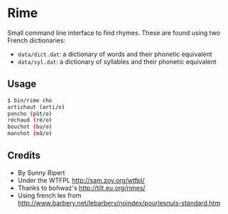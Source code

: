 Rime
====

Small command line interface to find rhymes. These are found using two French dictionaries:

- `data/dict.dat`: a dictionary of words and their phonetic equivalent
- `data/syl.dat`: a dictionary of syllables and their phonetic equivalent

Usage
-----

```sh
$ bin/rime cho
artichaut (arti/o)
poncho (pôt/o)
réchaud (ré/o)
bouchot (bu/o)
manchot (mâ/o)
```

Credits
-------

- By Sunny Ripert
- Under the WTFPL http://sam.zoy.org/wtfpl/
- Thanks to bohwaz's http://tilt.eu.org/rimes/
- Using french lex from http://www.barbery.net/lebarbery/noindex/pourlesnuls-standard.htm

